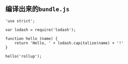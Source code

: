 编译出来的`bundle.js`
----------------

```
'use strict';

var lodash = require('lodash');

function hello (name) {
    return 'Hello, ' + lodash.capitalize(name) + '!'
}

hello('rollup');
```